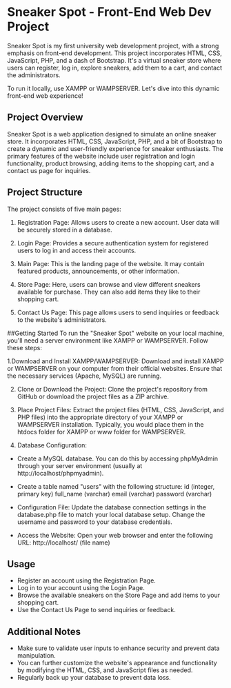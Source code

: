 # Sneaker Spot - Front-End Web Dev Project
Sneaker Spot is my first university web development project, with a strong emphasis on front-end development. This project incorporates HTML, CSS, JavaScript, PHP, and a dash of Bootstrap. It's a virtual sneaker store where users can register, log in, explore sneakers, add them to a cart, and contact the administrators.

To run it locally, use XAMPP or WAMPSERVER. Let's dive into this dynamic front-end web experience!

## Project Overview
Sneaker Spot is a web application designed to simulate an online sneaker store. It incorporates HTML, CSS, JavaScript, PHP, and a bit of Bootstrap to create a dynamic and user-friendly experience for sneaker enthusiasts. The primary features of the website include user registration and login functionality, product browsing, adding items to the shopping cart, and a contact us page for inquiries.

## Project Structure
The project consists of five main pages:

1. Registration Page: Allows users to create a new account. User data will be securely stored in a database.

2. Login Page: Provides a secure authentication system for registered users to log in and access their accounts.

3. Main Page: This is the landing page of the website. It may contain featured products, announcements, or other information.

4. Store Page: Here, users can browse and view different sneakers available for purchase. They can also add items they like to their shopping cart.

5. Contact Us Page: This page allows users to send inquiries or feedback to the website's administrators.

##Getting Started
To run the "Sneaker Spot" website on your local machine, you'll need a server environment like XAMPP or WAMPSERVER. Follow these steps:

1.Download and Install XAMPP/WAMPSERVER: Download and install XAMPP or WAMPSERVER on your computer from their official websites. Ensure that the necessary services (Apache, MySQL) are running.

2. Clone or Download the Project: Clone the project's repository from GitHub or download the project files as a ZIP archive.

3. Place Project Files: Extract the project files (HTML, CSS, JavaScript, and PHP files) into the appropriate directory of your XAMPP or WAMPSERVER installation. Typically, you would place them in the htdocs folder for XAMPP or www folder for WAMPSERVER.

4. Database Configuration:

- Create a MySQL database. You can do this by accessing phpMyAdmin through your server environment (usually at http://localhost/phpmyadmin).
- Create a table named "users" with the following structure:
id (integer, primary key)
full_name (varchar)
email (varchar)
password (varchar)
- Configuration File: Update the database connection settings in the database.php file to match your local database setup. Change the username and password to your database credentials.

- Access the Website: Open your web browser and enter the following URL: http://localhost/ (file name)

## Usage
- Register an account using the Registration Page.
- Log in to your account using the Login Page.
- Browse the available sneakers on the Store Page and add items to your shopping cart.
- Use the Contact Us Page to send inquiries or feedback.

## Additional Notes
- Make sure to validate user inputs to enhance security and prevent data manipulation.
- You can further customize the website's appearance and functionality by modifying the HTML, CSS, and JavaScript files as needed.
- Regularly back up your database to prevent data loss.
